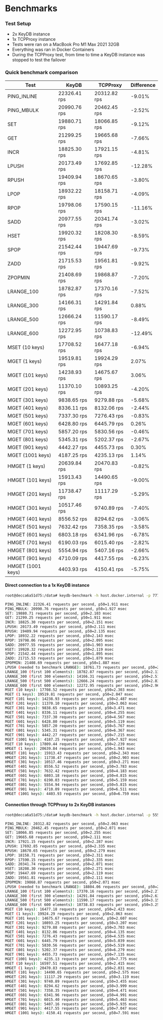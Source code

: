 # Benchmarks

### Test Setup
- 2x KeyDB instance
- 1x TCPProxy instance
- Tests were ran on a MacBook Pro M1 Max 2021 32GB
- Everything was ran in Docker Containers
- During the TCPProxy test, from time to time a KeyDB instance was stopped to test the failover

### Quick benchmark comparison
| Test             | KeyDB        | TCPProxy     | Difference |
|------------------|--------------|--------------|------------|
| PING_INLINE      | 22326.41 rps | 20312.82 rps | -9.01%     |
| PING_MBULK       | 20990.76 rps | 20462.45 rps | -2.52%     |
| SET              | 19880.71 rps | 18066.85 rps | -9.12%     |
| GET              | 21299.25 rps | 19665.68 rps | -7.66%     |
| INCR             | 18825.30 rps | 17921.15 rps | -4.81%     |
| LPUSH            | 20173.49 rps | 17692.85 rps | -12.28%    |
| RPUSH            | 19409.94 rps | 18670.65 rps | -3.80%     |
| LPOP             | 18932.22 rps | 18158.71 rps | -4.09%     |
| RPOP             | 19798.06 rps | 17590.15 rps | -11.16%    |
| SADD             | 20977.55 rps | 20341.74 rps | -3.02%     |
| HSET             | 19920.32 rps | 18208.30 rps | -8.59%     |
| SPOP             | 21542.44 rps | 19447.69 rps | -9.73%     |
| ZADD             | 21715.53 rps | 19561.81 rps | -9.92%     |
| ZPOPMIN          | 21408.69 rps | 19868.87 rps | -7.20%     |
| LRANGE_100       | 18782.87 rps | 17370.16 rps | -7.52%     |
| LRANGE_300       | 14166.31 rps | 14291.84 rps | 0.88%      |
| LRANGE_500       | 12666.24 rps | 11590.17 rps | -8.49%     |
| LRANGE_600       | 12272.95 rps | 10738.83 rps | -12.49%    |
| MSET (10 keys)   | 17708.52 rps | 16477.18 rps | -6.94%     |
| MGET (1 keys)    | 19519.81 rps | 19924.29 rps | 2.07%      |
| MGET (101 keys)  | 14238.93 rps | 14675.67 rps | 3.06%      |
| MGET (201 keys)  | 11370.10 rps | 10893.25 rps | -4.20%     |
| MGET (301 keys)  | 9838.65 rps | 9279.88 rps | -5.68%     |
| MGET (401 keys)  | 8336.11 rps | 8132.06 rps | -2.44%     |
| MGET (501 keys)  | 7337.30 rps | 7276.43 rps | -0.83%     |
| MGET (601 keys)  | 6428.80 rps | 6445.79 rps | 0.26%      |
| MGET (701 keys)  | 5857.20 rps | 5830.56 rps | -0.46%     |
| MGET (801 keys)  | 5345.31 rps | 5202.37 rps | -2.67%     |
| MGET (901 keys)  | 4442.27 rps | 4455.73 rps | 0.30%      |
| MGET (1001 keys) | 4187.25 rps | 4235.13 rps | 1.14%      |
| HMGET (1 keys)   | 20639.84 rps | 20470.83 rps | -0.82%     |
| HMGET (101 keys) | 15913.43 rps | 14490.65 rps | -9.00%     |
| HMGET (201 keys) | 11738.47 rps | 11117.29 rps | -5.29%     |
| HMGET (301 keys) | 10517.46 rps | 9740.89 rps | -7.40%     |
| HMGET (401 keys) | 8556.52 rps | 8294.62 rps | -3.06%     |
| HMGET (501 keys) | 7632.42 rps | 7358.35 rps | -3.58%     |
| HMGET (601 keys) | 6803.18 rps | 6341.96 rps | -6.78%     |
| HMGET (701 keys) | 6190.03 rps | 6015.40 rps | -2.82%     |
| HMGET (801 keys) | 5554.94 rps | 5407.16 rps | -2.66%     |
| HMGET (901 keys) | 4710.09 rps | 4417.55 rps | -6.23%     |
| HMGET (1001 keys)| 4403.93 rps | 4150.41 rps | -5.75%     |


#### Direct connection to a 1x KeyDB instance
```bash
root@decca6a51d75:/data# keydb-benchmark -h host.docker.internal -p 7777 -q

PING_INLINE: 22326.41 requests per second, p50=1.911 msec
PING_MBULK: 20990.76 requests per second, p50=1.927 msec
SET: 19880.71 requests per second, p50=2.103 msec
GET: 21299.25 requests per second, p50=1.911 msec
INCR: 18825.30 requests per second, p50=2.151 msec
LPUSH: 20173.49 requests per second, p50=2.111 msec
RPUSH: 19409.94 requests per second, p50=2.135 msec
LPOP: 18932.22 requests per second, p50=2.143 msec
RPOP: 19798.06 requests per second, p50=2.095 msec
SADD: 20977.55 requests per second, p50=1.903 msec
HSET: 19920.32 requests per second, p50=2.119 msec
SPOP: 21542.44 requests per second, p50=1.895 msec
ZADD: 21715.53 requests per second, p50=1.879 msec
ZPOPMIN: 21408.69 requests per second, p50=1.887 msec
LPUSH (needed to benchmark LRANGE): 18761.73 requests per second, p50=2.159 msec
LRANGE_100 (first 100 elements): 18782.87 requests per second, p50=2.135 msec
LRANGE_300 (first 300 elements): 14166.31 requests per second, p50=2.511 msec
LRANGE_500 (first 500 elements): 12666.24 requests per second, p50=2.839 msec
LRANGE_600 (first 600 elements): 12272.95 requests per second, p50=2.967 msec
MSET (10 keys): 17708.52 requests per second, p50=2.303 msec
MGET (1 keys): 19519.81 requests per second, p50=2.047 msec
MGET (101 keys): 14238.93 requests per second, p50=2.487 msec
MGET (201 keys): 11370.10 requests per second, p50=3.063 msec
MGET (301 keys): 9838.65 requests per second, p50=3.471 msec
MGET (401 keys): 8336.11 requests per second, p50=4.255 msec
MGET (501 keys): 7337.30 requests per second, p50=4.567 msec
MGET (601 keys): 6428.80 requests per second, p50=5.119 msec
MGET (701 keys): 5857.20 requests per second, p50=5.767 msec
MGET (801 keys): 5345.31 requests per second, p50=6.367 msec
MGET (901 keys): 4442.27 requests per second, p50=7.215 msec
MGET (1001 keys): 4187.25 requests per second, p50=7.927 msec
MSET (10 keys): 17809.44 requests per second, p50=2.239 msec
HMGET (1 keys): 20639.84 requests per second, p50=1.943 msec
HMGET (101 keys): 15913.43 requests per second, p50=2.343 msec
HMGET (201 keys): 11738.47 requests per second, p50=2.903 msec
HMGET (301 keys): 10517.46 requests per second, p50=3.271 msec
HMGET (401 keys): 8556.52 requests per second, p50=3.783 msec
HMGET (501 keys): 7632.42 requests per second, p50=4.183 msec
HMGET (601 keys): 6803.18 requests per second, p50=4.815 msec
HMGET (701 keys): 6190.03 requests per second, p50=5.159 msec
HMGET (801 keys): 5554.94 requests per second, p50=5.815 msec
HMGET (901 keys): 4710.09 requests per second, p50=6.511 msec
HMGET (1001 keys): 4403.93 requests per second, p50=6.759 msec
```

#### Connection through TCPProxy to 2x KeyDB instances
```bash
root@decca6a51d75:/data# keydb-benchmark -h host.docker.internal -p 5555 -q

PING_INLINE: 20312.82 requests per second, p50=2.063 msec
PING_MBULK: 20462.45 requests per second, p50=2.071 msec
SET: 18066.85 requests per second, p50=2.255 msec
GET: 19665.68 requests per second, p50=2.111 msec
INCR: 17921.15 requests per second, p50=2.287 msec
LPUSH: 17692.85 requests per second, p50=2.335 msec
RPUSH: 18670.65 requests per second, p50=2.279 msec
LPOP: 18158.71 requests per second, p50=2.311 msec
RPOP: 17590.15 requests per second, p50=2.335 msec
SADD: 20341.74 requests per second, p50=2.071 msec
HSET: 18208.30 requests per second, p50=2.271 msec
SPOP: 19447.69 requests per second, p50=2.119 msec
ZADD: 19561.81 requests per second, p50=2.111 msec
ZPOPMIN: 19868.87 requests per second, p50=2.071 msec
LPUSH (needed to benchmark LRANGE): 18804.06 requests per second, p50=2.255 msec
LRANGE_100 (first 100 elements): 17370.16 requests per second, p50=2.271 msec
LRANGE_300 (first 300 elements): 14291.84 requests per second, p50=2.639 msec
LRANGE_500 (first 500 elements): 11590.17 requests per second, p50=3.151 msec
LRANGE_600 (first 600 elements): 10738.83 requests per second, p50=3.255 msec
MSET (10 keys): 16477.18 requests per second, p50=2.423 msec
MGET (1 keys): 19924.29 requests per second, p50=2.063 msec
MGET (101 keys): 14675.67 requests per second, p50=2.607 msec
MGET (201 keys): 10893.25 requests per second, p50=3.207 msec
MGET (301 keys): 9279.88 requests per second, p50=3.703 msec
MGET (401 keys): 8132.06 requests per second, p50=4.135 msec
MGET (501 keys): 7276.43 requests per second, p50=4.535 msec
MGET (601 keys): 6445.79 requests per second, p50=5.039 msec
MGET (701 keys): 5830.56 requests per second, p50=5.519 msec
MGET (801 keys): 5202.37 requests per second, p50=6.279 msec
MGET (901 keys): 4455.73 requests per second, p50=7.135 msec
MGET (1001 keys): 4235.13 requests per second, p50=7.775 msec
MSET (10 keys): 16597.51 requests per second, p50=2.415 msec
HMGET (1 keys): 20470.83 requests per second, p50=2.031 msec
HMGET (101 keys): 14490.65 requests per second, p50=2.575 msec
HMGET (201 keys): 11117.29 requests per second, p50=3.119 msec
HMGET (301 keys): 9740.89 requests per second, p50=3.455 msec
HMGET (401 keys): 8294.62 requests per second, p50=3.999 msec
HMGET (501 keys): 7358.35 requests per second, p50=4.471 msec
HMGET (601 keys): 6341.96 requests per second, p50=4.991 msec
HMGET (701 keys): 6015.40 requests per second, p50=5.463 msec
HMGET (801 keys): 5407.16 requests per second, p50=5.935 msec
HMGET (901 keys): 4417.55 requests per second, p50=7.047 msec
HMGET (1001 keys): 4150.41 requests per second, p50=7.591 msec
```